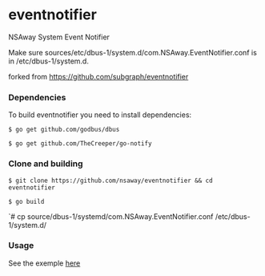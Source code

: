 # eventnotifier
NSAway System Event Notifier

Make sure sources/etc/dbus-1/system.d/com.NSAway.EventNotifier.conf is in /etc/dbus-1/system.d.

forked from https://github.com/subgraph/eventnotifier

### Dependencies
To build  eventnotifier you need to install dependencies:

`$ go get github.com/godbus/dbus`

`$ go get github.com/TheCreeper/go-notify`

### Clone and building
`$ git clone https://github.com/nsaway/eventnotifier && cd eventnotifier`

`$ go build`

`# cp source/dbus-1/systemd/com.NSAway.EventNotifier.conf /etc/dbus-1/system.d/

### Usage
See the exemple [here](https://github.com/nsaway/eventnotifier/tree/master/example)




